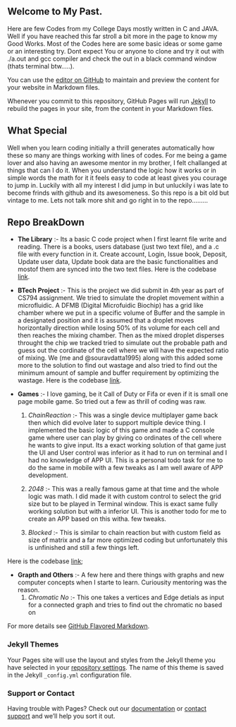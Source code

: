 ## Welcome to My Past.

Here are few Codes from my College Days mostly written in C and JAVA. Well if you have reached this far stroll a bit more in the page to know my Good Works. Most of the Codes here are some basic ideas or some game or an interesting try. Dont expect You or anyone to clone and try it out with ./a.out and gcc compiler and check the out in a black command window (thats terminal btw.....). 

You can use the [editor on GitHub](https://github.com/riteshpzs12/College-Codes/edit/gh-pages/index.md) to maintain and preview the content for your website in Markdown files.

Whenever you commit to this repository, GitHub Pages will run [Jekyll](https://jekyllrb.com/) to rebuild the pages in your site, from the content in your Markdown files.

## What Special

Well when you learn coding initially a thrill generates automatically how these so many are things working with lines of codes. For me being a game lover and also having an awesome mentor in my brother, I felt challanged at things that can I do it. When you understand the logic how it works or in simple words the math for it it feels easy to code at least gives you courage to jump in. Luckily with all my interest I did jump in but unluckily i was late to become frinds with github and its awesomeness. So this repo is a bit old but vintage to me. Lets not talk more shit and go right in to the repo.........

## Repo BreakDown

- **The Library** :- Its a basic C code project when I first learnt file write and reading. There is a books, users database (just two text file), and a .c file with every function in it. Create account, Login, Issue book, Deposit, Update user data, Update book data are the basic functionalities and mostof them are synced into the two text files. Here is the codebase [link](https://github.com/riteshpzs12/College-Codes/tree/master/library).

- **BTech Project** :- This is the project we did submit in 4th year as part of CS794 assignment. We tried to simulate the droplet movement within a microfluidic.
A DFMB (Digital Microfuidic Biochip) has a grid like chamber where we put in a specific volume of Buffer and the sample in a designated position and it is assumed that a droplet moves horizontally direction while losing 50% of its volume for each cell and then reaches the mixing chamber. Then as the mixed droplet disperses throught the chip we tracked tried to simulate out the probable path and guess out the cordinate of the cell where we will have the expected ratio of mixing. We (me and @souravdatta1995) along with this added some more to the solution to find out wastage and also tried to find out the minimum amount of sample and buffer requirement by optimizing the wastage. Here is the codebase [link](https://github.com/riteshpzs12/College-Codes/tree/master/Btech%20Project).

- **Games** :- I love gaming, be it Call of Duty or Fifa or even if it is small one page mobile game. So tried out a few as thrill of coding was raw.
    1. _ChainReaction_ :- This was a single device multiplayer game back then which did evolve later to support multiple device thing. I implemented the basic logic of this game and made a C console game where user can play by giving co ordinates of the cell where he wants to give input. Its a exact working solution of that game just the UI and User control was inferior as it had to run on terminal and I had no knowledge of APP UI. This is a personal todo task for me to do the same in mobile with a few tweaks as I am well aware of APP development.
    
    2. _2048_ :- This was a really famous game at that time and the whole logic was math. I did made it with custom control to select the grid size but to be played in Terminal window. This is exact same fully working solution but with a inferior UI. This is another todo for me to create an APP based on this witha. few tweaks.
    
    3. _Blocked_ :- This is similar to chain reaction but with custom field as size of matrix and a far more optimized coding but unfortunately this is unfinished and still a few things left.
    
Here is the codebase [link](https://github.com/riteshpzs12/College-Codes/tree/master/Games);

- **Grapth and Others** :- A few here and there things with graphs and new computer concepts when I starte to learn. Curiousity mentoring was the reason.
    1. _Chromatic No_ :- This one takes a vertices and Edge detials as input for a connected graph and tries to find out the chromatic no based on 

For more details see [GitHub Flavored Markdown](https://guides.github.com/features/mastering-markdown/).

### Jekyll Themes

Your Pages site will use the layout and styles from the Jekyll theme you have selected in your [repository settings](https://github.com/riteshpzs12/College-Codes/settings). The name of this theme is saved in the Jekyll `_config.yml` configuration file.

### Support or Contact

Having trouble with Pages? Check out our [documentation](https://docs.github.com/categories/github-pages-basics/) or [contact support](https://github.com/contact) and we’ll help you sort it out.
